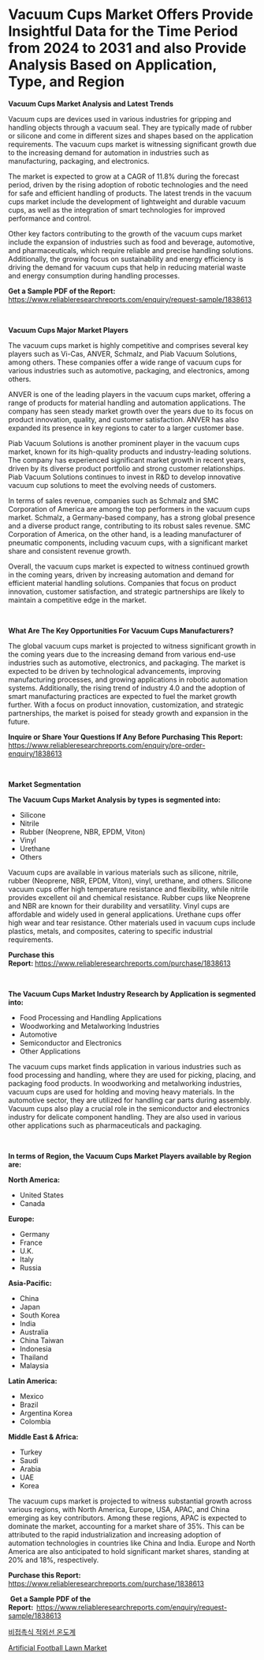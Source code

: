<p><h1>Vacuum Cups Market Offers Provide Insightful Data for the Time Period from 2024 to 2031 and also Provide Analysis Based on Application, Type, and Region</h1></p><p><strong>Vacuum Cups Market Analysis and Latest Trends</strong></p>
<p><p>Vacuum cups are devices used in various industries for gripping and handling objects through a vacuum seal. They are typically made of rubber or silicone and come in different sizes and shapes based on the application requirements. The vacuum cups market is witnessing significant growth due to the increasing demand for automation in industries such as manufacturing, packaging, and electronics.</p><p>The market is expected to grow at a CAGR of 11.8% during the forecast period, driven by the rising adoption of robotic technologies and the need for safe and efficient handling of products. The latest trends in the vacuum cups market include the development of lightweight and durable vacuum cups, as well as the integration of smart technologies for improved performance and control.</p><p>Other key factors contributing to the growth of the vacuum cups market include the expansion of industries such as food and beverage, automotive, and pharmaceuticals, which require reliable and precise handling solutions. Additionally, the growing focus on sustainability and energy efficiency is driving the demand for vacuum cups that help in reducing material waste and energy consumption during handling processes.</p></p>
<p><strong>Get a Sample PDF of the Report:&nbsp;</strong> <a href="https://www.reliableresearchreports.com/enquiry/request-sample/1838613">https://www.reliableresearchreports.com/enquiry/request-sample/1838613</a></p>
<p>&nbsp;</p>
<p><strong>Vacuum Cups Major Market Players</strong></p>
<p><p>The vacuum cups market is highly competitive and comprises several key players such as Vi-Cas, ANVER, Schmalz, and Piab Vacuum Solutions, among others. These companies offer a wide range of vacuum cups for various industries such as automotive, packaging, and electronics, among others.</p><p>ANVER is one of the leading players in the vacuum cups market, offering a range of products for material handling and automation applications. The company has seen steady market growth over the years due to its focus on product innovation, quality, and customer satisfaction. ANVER has also expanded its presence in key regions to cater to a larger customer base.</p><p>Piab Vacuum Solutions is another prominent player in the vacuum cups market, known for its high-quality products and industry-leading solutions. The company has experienced significant market growth in recent years, driven by its diverse product portfolio and strong customer relationships. Piab Vacuum Solutions continues to invest in R&D to develop innovative vacuum cup solutions to meet the evolving needs of customers.</p><p>In terms of sales revenue, companies such as Schmalz and SMC Corporation of America are among the top performers in the vacuum cups market. Schmalz, a Germany-based company, has a strong global presence and a diverse product range, contributing to its robust sales revenue. SMC Corporation of America, on the other hand, is a leading manufacturer of pneumatic components, including vacuum cups, with a significant market share and consistent revenue growth.</p><p>Overall, the vacuum cups market is expected to witness continued growth in the coming years, driven by increasing automation and demand for efficient material handling solutions. Companies that focus on product innovation, customer satisfaction, and strategic partnerships are likely to maintain a competitive edge in the market.</p></p>
<p>&nbsp;</p>
<p><strong>What Are The Key Opportunities For Vacuum Cups Manufacturers?</strong></p>
<p><p>The global vacuum cups market is projected to witness significant growth in the coming years due to the increasing demand from various end-use industries such as automotive, electronics, and packaging. The market is expected to be driven by technological advancements, improving manufacturing processes, and growing applications in robotic automation systems. Additionally, the rising trend of industry 4.0 and the adoption of smart manufacturing practices are expected to fuel the market growth further. With a focus on product innovation, customization, and strategic partnerships, the market is poised for steady growth and expansion in the future.</p></p>
<p><strong>Inquire or Share Your Questions If Any Before Purchasing This Report:</strong> <a href="https://www.reliableresearchreports.com/enquiry/pre-order-enquiry/1838613">https://www.reliableresearchreports.com/enquiry/pre-order-enquiry/1838613</a></p>
<p>&nbsp;</p>
<p><strong>Market Segmentation</strong></p>
<p><strong>The Vacuum Cups Market Analysis by types is segmented into:</strong></p>
<p><ul><li>Silicone</li><li>Nitrile</li><li>Rubber (Neoprene, NBR, EPDM, Viton)</li><li>Vinyl</li><li>Urethane</li><li>Others</li></ul></p>
<p><p>Vacuum cups are available in various materials such as silicone, nitrile, rubber (Neoprene, NBR, EPDM, Viton), vinyl, urethane, and others. Silicone vacuum cups offer high temperature resistance and flexibility, while nitrile provides excellent oil and chemical resistance. Rubber cups like Neoprene and NBR are known for their durability and versatility. Vinyl cups are affordable and widely used in general applications. Urethane cups offer high wear and tear resistance. Other materials used in vacuum cups include plastics, metals, and composites, catering to specific industrial requirements.</p></p>
<p><strong>Purchase this Report:&nbsp;</strong><a href="https://www.reliableresearchreports.com/purchase/1838613">https://www.reliableresearchreports.com/purchase/1838613</a></p>
<p>&nbsp;</p>
<p><strong>The Vacuum Cups Market Industry Research by Application is segmented into:</strong></p>
<p><ul><li>Food Processing and Handling Applications</li><li>Woodworking and Metalworking Industries</li><li>Automotive</li><li>Semiconductor and Electronics</li><li>Other Applications</li></ul></p>
<p><p>The vacuum cups market finds application in various industries such as food processing and handling, where they are used for picking, placing, and packaging food products. In woodworking and metalworking industries, vacuum cups are used for holding and moving heavy materials. In the automotive sector, they are utilized for handling car parts during assembly. Vacuum cups also play a crucial role in the semiconductor and electronics industry for delicate component handling. They are also used in various other applications such as pharmaceuticals and packaging.</p></p>
<p>&nbsp;</p>
<p><strong>In terms of Region, the Vacuum Cups Market Players available by Region are:</strong></p>
<p>
    <p> <strong> North America: </strong>
        <ul>
            <li>United States</li>
            <li>Canada</li>
        </ul>
        </p> 
    <p> <strong> Europe: </strong>
        <ul>
            <li>Germany</li>
            <li>France</li>
            <li>U.K.</li>
            <li>Italy</li>
            <li>Russia</li>
        </ul>
        </p> 
    <p> <strong> Asia-Pacific: </strong>
        <ul>
            <li>China</li>
            <li>Japan</li>
            <li>South Korea</li>
            <li>India</li>
            <li>Australia</li>
            <li>China Taiwan</li>
            <li>Indonesia</li>
            <li>Thailand</li>
            <li>Malaysia</li>
        </ul>
        </p> 
    <p> <strong> Latin America: </strong>
        <ul>
            <li>Mexico</li>
            <li>Brazil</li>
            <li>Argentina Korea</li>
            <li>Colombia</li>
        </ul>
        </p> 
    <p> <strong> Middle East & Africa: </strong>
        <ul>
            <li>Turkey</li>
            <li>Saudi</li>
            <li>Arabia</li>
            <li>UAE</li>
            <li>Korea</li>
        </ul>
    </p>
    </p>
<p><p>The vacuum cups market is projected to witness substantial growth across various regions, with North America, Europe, USA, APAC, and China emerging as key contributors. Among these regions, APAC is expected to dominate the market, accounting for a market share of 35%. This can be attributed to the rapid industrialization and increasing adoption of automation technologies in countries like China and India. Europe and North America are also anticipated to hold significant market shares, standing at 20% and 18%, respectively.</p></p>
<p><strong>Purchase this Report: </strong><a href="https://www.reliableresearchreports.com/purchase/1838613">https://www.reliableresearchreports.com/purchase/1838613</a></p>
<p>&nbsp;<strong>Get a Sample PDF of the Report:&nbsp;&nbsp;</strong><a href="https://www.reliableresearchreports.com/enquiry/request-sample/1838613">https://www.reliableresearchreports.com/enquiry/request-sample/1838613</a></p>
<p><strong></strong></p>
<p><p><a href="https://github.com/vdhdwjyp90142/Market-Research-Report-List-1/blob/main/92320995743.md">비접촉식 적외선 온도계</a></p><p><a href="https://github.com/lbird53714/Market-Research-Report-List-3/blob/main/artificial-football-lawn-market.md">Artificial Football Lawn Market</a></p></p>